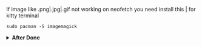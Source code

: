 If image like .png|.jpg|.gif not working on neofetch you need install this | for kitty terminal
```
sudo pacman -S imagemagick
```


<details>
  <summary><strong> After Done </strong></summary>

  
  blur {
  enabled = true
  size = 2
  passes = 1
}
